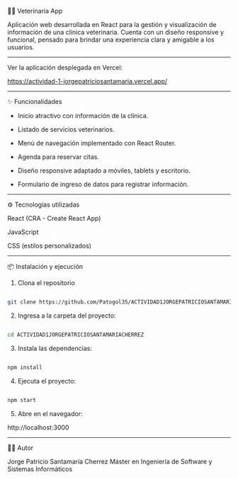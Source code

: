 🐶🐱 Veterinaria App

Aplicación web desarrollada en React para la gestión y visualización de información de una clínica veterinaria.
Cuenta con un diseño responsive y funcional, pensado para brindar una experiencia clara y amigable a los usuarios.

---

Ver la aplicación desplegada en Vercel:

https://actividad-1-jorgepatriciosantamaria.vercel.app/

---

✨ Funcionalidades

- Inicio atractivo con información de la clínica.

- Listado de servicios veterinarios.

- Menú de navegación implementado con React Router.

- Agenda para reservar citas.

- Diseño responsive adaptado a móviles, tablets y escritorio.

- Formulario de ingreso de datos para registrar información.

---

⚙️ Tecnologías utilizadas

React (CRA - Create React App)

JavaScript

CSS (estilos personalizados)

---

📦 Instalación y ejecución 

1. Clona el repositorio

```bash

git clone https://github.com/Patogol35/ACTIVIDAD1JORGEPATRICIOSANTAMARIACHERREZ

```

2. Ingresa a la carpeta del proyecto:

```bash

cd ACTIVIDAD1JORGEPATRICIOSANTAMARIACHERREZ

```

3. Instala las dependencias:

```bash

npm install

```

4. Ejecuta el proyecto:

```bash

npm start

```

5. Abre en el navegador:

http://localhost:3000


---

👨‍💻 Autor

Jorge Patricio Santamaría Cherrez
Máster en Ingeniería de Software y Sistemas Informáticos

